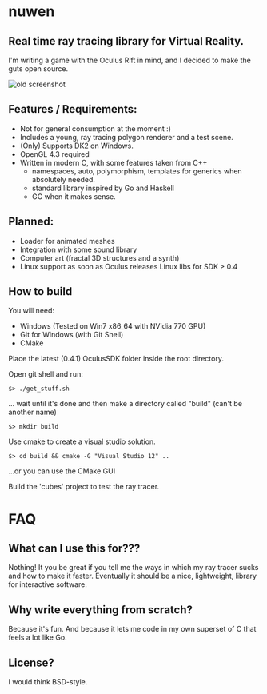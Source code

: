 # nuwen

## Real time ray tracing library for Virtual Reality.

I'm writing a game with the Oculus Rift in mind, and I decided to make the guts open source.

![old screenshot](http://bigmonachus.org/img/c_log_6_1.png)

## Features / Requirements:

* Not for general consumption at the moment :)
* Includes a young, ray tracing polygon renderer and a test scene.
* (Only) Supports DK2 on Windows.
* OpenGL 4.3 required
* Written in modern C, with some features taken from C++
    - namespaces, auto, polymorphism, templates for generics when absolutely needed.
    - standard library inspired by Go and Haskell
    - GC when it makes sense.

## Planned:

* Loader for animated meshes
* Integration with some sound library
* Computer art (fractal 3D structures and a synth)
* Linux support as soon as Oculus releases Linux libs for SDK > 0.4 

## How to build

You will need:
* Windows (Tested on Win7 x86_64 with NVidia 770 GPU)
* Git for Windows (with Git Shell)
* CMake

Place the latest (0.4.1) OculusSDK folder inside the root directory.

Open git shell and run:

    $> ./get_stuff.sh
    
... wait until it's done and then make a directory called "build" (can't be another name)

    $> mkdir build
    
Use cmake to create a visual studio solution.
    
    $> cd build && cmake -G "Visual Studio 12" ..

...or you can use the CMake GUI

Build the 'cubes' project to test the ray tracer.

# FAQ 

## What can I use this for???

Nothing! It you be great if you tell me the ways in which my ray tracer sucks and how to make it faster. 
Eventually it should be a nice, lightweight, library for interactive software.

## Why write everything from scratch?

Because it's fun. And because it lets me code in my own superset of C that feels a lot like Go.

## License?

I would think BSD-style. 
